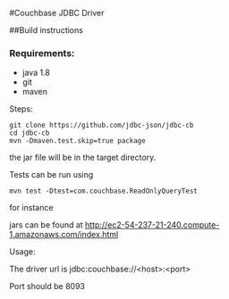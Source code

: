 #Couchbase JDBC Driver

##Build instructions

### Requirements:
* java 1.8
* git
* maven

Steps:

    git clone https://github.com/jdbc-json/jdbc-cb
    cd jdbc-cb
    mvn -Dmaven.test.skip=true package

the jar file will be in the target directory.

Tests can be run using

    mvn test -Dtest=com.couchbase.ReadOnlyQueryTest

for instance

jars can be found at http://ec2-54-237-21-240.compute-1.amazonaws.com/index.html

Usage:

The driver url is jdbc:couchbase://\<host\>:\<port\>

Port should be 8093

